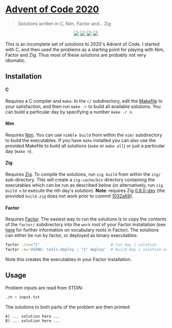 # [Advent of Code 2020](https://adventofcode.com/2020)
> Solutions written in C, Nim, Factor and... Zig

<p align="center">
    <a href="./zig"><img src="https://img.shields.io/badge/Zig-12%2F25-yellow"></a>
    <a href="./c"><img src="https://img.shields.io/badge/C-6%2F25-orange"></a>
    <a href="./nim"><img src="https://img.shields.io/badge/Nim-3%2F25-red"></a>
    <a href="./factor"><img src="https://img.shields.io/badge/Factor-2%2F25-red"></a>
</p>

This is an incomplete set of solutions to 2020's Advent of Code. I started with C, and then used the problems as a starting point for playing with Nim, Factor and Zig. Thus most of these solutions are probably not very idiomatic.

## Installation

#### C
Requires a C compiler and `make`. In the `c/` subdirectory, edit the [Makefile](./c/Makefile) to your satisfaction, and then run `make -r` to build all available solutions. You can build a particular day by specifying a number `make -r n`.

#### Nim
Requires [Nim](https://nim-lang.org/install.html). You can use `nimble build` from within the `nim/` subdirectory to build the executables. If you have `make` installed you can also use the provided Makefile to build all solutions (`make` or `make all`) or just a particular day (`make n`).

#### Zig
Requires [Zig](https://ziglang.org/learn/getting-started). To compile the solutions, run `zig build` from within the `zig/` sub-directory. This will create a `zig-cache/bin` directory containing the executables which can be run as described below (or alternatively, run `zig build n` to execute the *n*th day's solution). **Note**: requires Zig [0.8.0-dev](https://ziglang.org/download/) (the provided `build.zig` does not work prior to commit [1032a69](https://github.com/ziglang/zig/commit/1032a693211dd96abe349bfa76b43bb1f226cfda#diff-581e0ec2dae9e97448da6d140a75539dc6c79595dfc4c70df65b98c000f8e6f5)).

#### Factor
Requires [Factor](https://factorcode.org/). The easiest way to run the solutions is to copy the contents of the `factor/` subdirectory into the `work` root of your Factor installation (see [here](https://docs.factorcode.org/content/article-vocabs.roots.html) for further information on vocabulary roots in Factor). The solutions can either be run by factor, or deployed as binary executables:

```sh
factor -run="1"                               # run day 1 solution
factor -e='USING: tools.deploy ; "1" deploy'  # build day 1 solution as executable
```

Note this creates the executables in your Factor installation.

## Usage

Problem inputs are read from STDIN:

```sh
./n < input.txt
```

The solutions to both parts of the problem are then printed:

```
A) ... solution here ...
B) ... solution here ...
```
